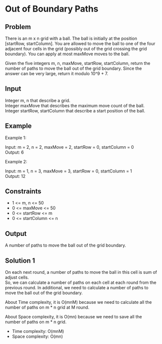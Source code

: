 # Out of Boundary Paths

## Problem

There is an m x n grid with a ball. The ball is initially at the position [startRow, startColumn]. You are allowed to move the ball to one of the four adjacent four cells in the grid (possibly out of the grid crossing the grid boundary). You can apply at most maxMove moves to the ball.

Given the five integers m, n, maxMove, startRow, startColumn, return the number of paths to move the ball out of the grid boundary. Since the answer can be very large, return it modulo 10^9 + 7.

## Input

Integer m, n that describe a grid.  
Integer maxMove that describes the maximum move count of the ball.  
Integer startRow, startColumn that describe a start position of the ball.

## Example

Example 1:

Input: m = 2, n = 2, maxMove = 2, startRow = 0, startColumn = 0  
Output: 6

Example 2:

Input: m = 1, n = 3, maxMove = 3, startRow = 0, startColumn = 1  
Output: 12

## Constraints

- 1 <= m, n <= 50
- 0 <= maxMove <= 50
- 0 <= startRow <= m
- 0 <= startColumn <= n

## Output

A number of paths to move the ball out of the grid boundary.

## Solution 1

On each next round, a number of paths to move the ball in this cell is sum of adjust cells.  
So, we can calculate a number of paths on each cell at each round from the previous round.
In additional, we need to calculate a number of paths to move the ball out of the grid boundary.

About Time complexity, it is O(mnM) because we need to calculate all the number of paths on m * n grid at M round.

About Space complexity, it is O(mn) because we need to save all the number of paths on m * n grid.

- Time complexity: O(mnM)
- Space complexity: O(mn)
